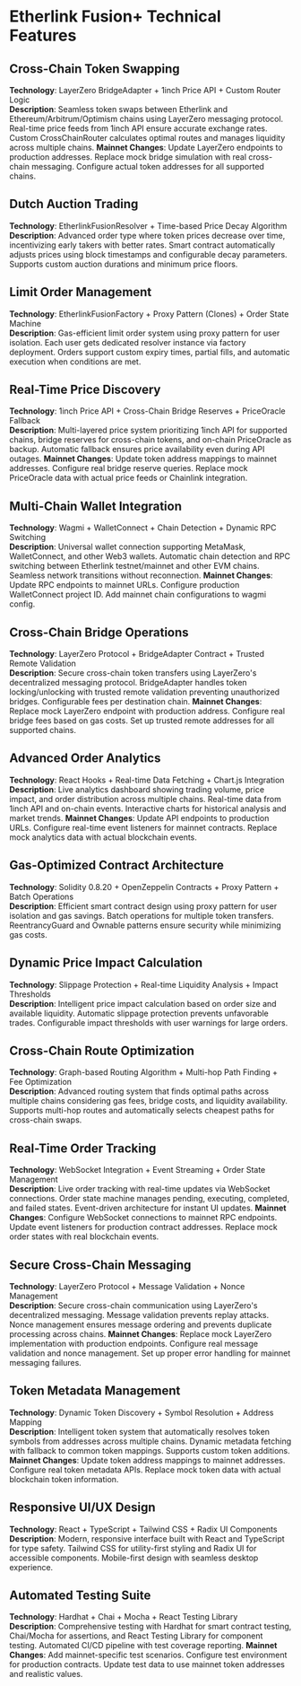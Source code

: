 # Etherlink Fusion+ Technical Features

## Cross-Chain Token Swapping
**Technology**: LayerZero BridgeAdapter + 1inch Price API + Custom Router Logic  
**Description**: Seamless token swaps between Etherlink and Ethereum/Arbitrum/Optimism chains using LayerZero messaging protocol. Real-time price feeds from 1inch API ensure accurate exchange rates. Custom CrossChainRouter calculates optimal routes and manages liquidity across multiple chains.
**Mainnet Changes**: Update LayerZero endpoints to production addresses. Replace mock bridge simulation with real cross-chain messaging. Configure actual token addresses for all supported chains.

## Dutch Auction Trading
**Technology**: EtherlinkFusionResolver + Time-based Price Decay Algorithm  
**Description**: Advanced order type where token prices decrease over time, incentivizing early takers with better rates. Smart contract automatically adjusts prices using block timestamps and configurable decay parameters. Supports custom auction durations and minimum price floors.


## Limit Order Management
**Technology**: EtherlinkFusionFactory + Proxy Pattern (Clones) + Order State Machine  
**Description**: Gas-efficient limit order system using proxy pattern for user isolation. Each user gets dedicated resolver instance via factory deployment. Orders support custom expiry times, partial fills, and automatic execution when conditions are met.


## Real-Time Price Discovery
**Technology**: 1inch Price API + Cross-Chain Bridge Reserves + PriceOracle Fallback  
**Description**: Multi-layered price system prioritizing 1inch API for supported chains, bridge reserves for cross-chain tokens, and on-chain PriceOracle as backup. Automatic fallback ensures price availability even during API outages.
**Mainnet Changes**: Update token address mappings to mainnet addresses. Configure real bridge reserve queries. Replace mock PriceOracle data with actual price feeds or Chainlink integration.

## Multi-Chain Wallet Integration
**Technology**: Wagmi + WalletConnect + Chain Detection + Dynamic RPC Switching  
**Description**: Universal wallet connection supporting MetaMask, WalletConnect, and other Web3 wallets. Automatic chain detection and RPC switching between Etherlink testnet/mainnet and other EVM chains. Seamless network transitions without reconnection.
**Mainnet Changes**: Update RPC endpoints to mainnet URLs. Configure production WalletConnect project ID. Add mainnet chain configurations to wagmi config.

## Cross-Chain Bridge Operations
**Technology**: LayerZero Protocol + BridgeAdapter Contract + Trusted Remote Validation  
**Description**: Secure cross-chain token transfers using LayerZero's decentralized messaging protocol. BridgeAdapter handles token locking/unlocking with trusted remote validation preventing unauthorized bridges. Configurable fees per destination chain.
**Mainnet Changes**: Replace mock LayerZero endpoint with production address. Configure real bridge fees based on gas costs. Set up trusted remote addresses for all supported chains.

## Advanced Order Analytics
**Technology**: React Hooks + Real-time Data Fetching + Chart.js Integration  
**Description**: Live analytics dashboard showing trading volume, price impact, and order distribution across multiple chains. Real-time data from 1inch API and on-chain events. Interactive charts for historical analysis and market trends.
**Mainnet Changes**: Update API endpoints to production URLs. Configure real-time event listeners for mainnet contracts. Replace mock analytics data with actual blockchain events.

## Gas-Optimized Contract Architecture
**Technology**: Solidity 0.8.20 + OpenZeppelin Contracts + Proxy Pattern + Batch Operations  
**Description**: Efficient smart contract design using proxy pattern for user isolation and gas savings. Batch operations for multiple token transfers. ReentrancyGuard and Ownable patterns ensure security while minimizing gas costs.


## Dynamic Price Impact Calculation
**Technology**: Slippage Protection + Real-time Liquidity Analysis + Impact Thresholds  
**Description**: Intelligent price impact calculation based on order size and available liquidity. Automatic slippage protection prevents unfavorable trades. Configurable impact thresholds with user warnings for large orders.


## Cross-Chain Route Optimization
**Technology**: Graph-based Routing Algorithm + Multi-hop Path Finding + Fee Optimization  
**Description**: Advanced routing system that finds optimal paths across multiple chains considering gas fees, bridge costs, and liquidity availability. Supports multi-hop routes and automatically selects cheapest paths for cross-chain swaps.


## Real-Time Order Tracking
**Technology**: WebSocket Integration + Event Streaming + Order State Management  
**Description**: Live order tracking with real-time updates via WebSocket connections. Order state machine manages pending, executing, completed, and failed states. Event-driven architecture for instant UI updates.
**Mainnet Changes**: Configure WebSocket connections to mainnet RPC endpoints. Update event listeners for production contract addresses. Replace mock order states with real blockchain events.

## Secure Cross-Chain Messaging
**Technology**: LayerZero Protocol + Message Validation + Nonce Management  
**Description**: Secure cross-chain communication using LayerZero's decentralized messaging. Message validation prevents replay attacks. Nonce management ensures message ordering and prevents duplicate processing across chains.
**Mainnet Changes**: Replace mock LayerZero implementation with production endpoints. Configure real message validation and nonce management. Set up proper error handling for mainnet messaging failures.

## Token Metadata Management
**Technology**: Dynamic Token Discovery + Symbol Resolution + Address Mapping  
**Description**: Intelligent token system that automatically resolves token symbols from addresses across multiple chains. Dynamic metadata fetching with fallback to common token mappings. Supports custom token additions.
**Mainnet Changes**: Update token address mappings to mainnet addresses. Configure real token metadata APIs. Replace mock token data with actual blockchain token information.

## Responsive UI/UX Design
**Technology**: React + TypeScript + Tailwind CSS + Radix UI Components  
**Description**: Modern, responsive interface built with React and TypeScript for type safety. Tailwind CSS for utility-first styling and Radix UI for accessible components. Mobile-first design with seamless desktop experience.



## Automated Testing Suite
**Technology**: Hardhat + Chai + Mocha + React Testing Library  
**Description**: Comprehensive testing with Hardhat for smart contract testing, Chai/Mocha for assertions, and React Testing Library for component testing. Automated CI/CD pipeline with test coverage reporting.
**Mainnet Changes**: Add mainnet-specific test scenarios. Configure test environment for production contracts. Update test data to use mainnet token addresses and realistic values.
